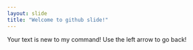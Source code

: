 ```yaml
---
layout: slide
title: "Welcome to github slide!"
---
```

Your text is new to my command!
Use the left arrow to go back!
